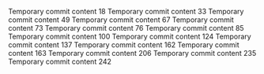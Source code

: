 Temporary commit content 18
Temporary commit content 33
Temporary commit content 49
Temporary commit content 67
Temporary commit content 73
Temporary commit content 76
Temporary commit content 85
Temporary commit content 100
Temporary commit content 124
Temporary commit content 137
Temporary commit content 162
Temporary commit content 163
Temporary commit content 206
Temporary commit content 235
Temporary commit content 242
